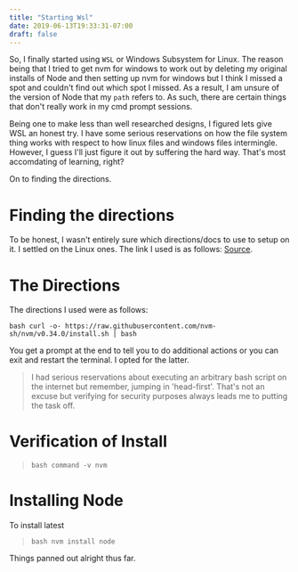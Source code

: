 ```yaml
---
title: "Starting Wsl"
date: 2019-06-13T19:33:31-07:00
draft: false
---
```


So, I finally started using `WSL` or Windows Subsystem for Linux.  The reason being that I tried to get nvm for windows to work out by deleting my original installs of Node and then setting up nvm for windows but I think I missed a spot and couldn't find out which spot I missed.  As a result, I am unsure of the version of Node that my `path` refers to.  As such, there are certain things that don't really work in my cmd prompt sessions.

Being one to make less than well researched designs, I figured lets give WSL an honest try.  I have some serious reservations on how the file system thing works with respect to how linux files and windows files intermingle.  However, I guess I'll just figure it out by suffering the hard way.  That's most accomdating of learning, right?

On to finding the directions.

# Finding the directions

To be honest, I wasn't entirely sure which directions/docs to use to setup on it.  I settled on the Linux ones.
The link I used is as follows: [Source](https://github.com/nvm-sh/nvm).

# The Directions

The directions I used were as follows: 

```bash curl -o- https://raw.githubusercontent.com/nvm-sh/nvm/v0.34.0/install.sh | bash ```

You get a prompt at the end to tell you to do additional actions or you can exit and restart the terminal.  I opted for the latter.  

> I had serious reservations about executing an arbitrary bash script on the internet but remember, jumping in 'head-first'.  That's not an excuse but verifying for security purposes always leads me to putting the task off.

# Verification of Install

> ```bash command -v nvm```

# Installing Node 

To install latest
> ```bash nvm install node```


Things panned out alright thus far.  
